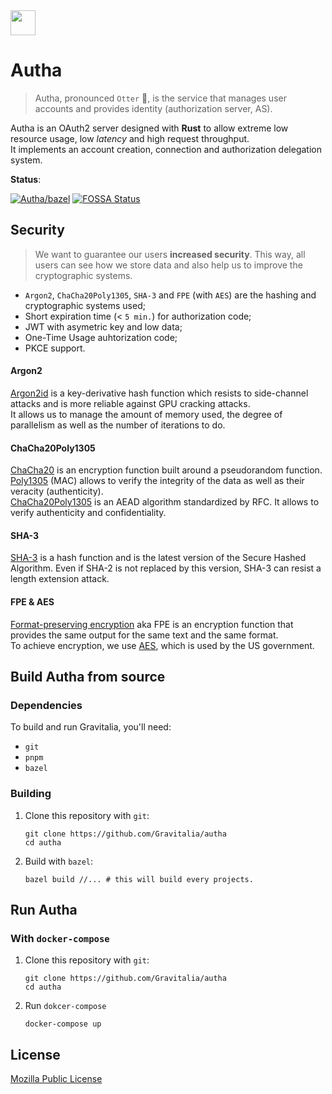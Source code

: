 <img src="https://avatars.githubusercontent.com/u/81774317?s=200&v=4" width="40" />

# Autha

> Autha, pronounced `Otter` 🦦, is the service that manages user accounts and provides identity (authorization server, AS).

Autha is an OAuth2 server designed with **Rust** to allow extreme low resource usage, low _latency_ and high request throughput.<br />
It implements an account creation, connection and authorization delegation system.

**Status**:

[![Autha/bazel](https://github.com/Gravitalia/Autha/actions/workflows/bazel.yml/badge.svg)](https://github.com/Gravitalia/Autha/actions/workflows/bazel.yml) [![FOSSA Status](https://app.fossa.com/api/projects/git%2Bgithub.com%2FGravitalia%2FAutha.svg?type=shield)](https://app.fossa.com/projects/git%2Bgithub.com%2FGravitalia%2FAutha?ref=badge_shield)

## Security

> We want to guarantee our users **increased security**. This way, all users can see how we store data and also help us to improve the cryptographic systems.

- `Argon2`, `ChaCha20Poly1305`, `SHA-3` and `FPE` (with `AES`) are the hashing and cryptographic systems used;
- Short expiration time (< `5 min.`) for authorization code;
- JWT with asymetric key and low data;
- One-Time Usage auhtorization code;
- PKCE support.

#### Argon2

[Argon2id](https://en.wikipedia.org/wiki/Argon2) is a key-derivative hash function which resists to side-channel attacks and is more reliable against GPU cracking attacks.<br />
It allows us to manage the amount of memory used, the degree of parallelism as well as the number of iterations to do.

#### ChaCha20Poly1305

[ChaCha20](https://en.wikipedia.org/wiki/Salsa20) is an encryption function built around a pseudorandom function.<br />
[Poly1305](https://en.wikipedia.org/wiki/Poly1305) (MAC) allows to verify the integrity of the data as well as their veracity (authenticity).<br />
[ChaCha20Poly1305](https://en.wikipedia.org/wiki/ChaCha20-Poly1305) is an AEAD algorithm standardized by RFC. It allows to verify authenticity and confidentiality.

#### SHA-3

[SHA-3](https://en.wikipedia.org/wiki/SHA-3) is a hash function and is the latest version of the Secure Hashed Algorithm. Even if SHA-2 is not replaced by this version, SHA-3 can resist a length extension attack.

#### FPE & AES

[Format-preserving encryption](https://en.wikipedia.org/wiki/Format-preserving_encryption) aka FPE is an encryption function that provides the same output for the same text and the same format.<br />
To achieve encryption, we use [AES](https://en.wikipedia.org/wiki/Advanced_Encryption_Standard), which is used by the US government.

## Build Autha from source

### Dependencies

To build and run Gravitalia, you'll need:

- `git`
- `pnpm`
- `bazel`

### Building

1. Clone this repository with `git`:
   ```shell
   git clone https://github.com/Gravitalia/autha
   cd autha
   ```
2. Build with `bazel`:
   ```shell
   bazel build //... # this will build every projects.
   ```

## Run Autha

### With `docker-compose`

1. Clone this repository with `git`:
   ```shell
   git clone https://github.com/Gravitalia/autha
   cd autha
   ```
2. Run `dokcer-compose`
   ```shell
   docker-compose up
   ```

## License

[Mozilla Public License](https://github.com/Gravitalia/Autha/blob/master/LICENSE)
